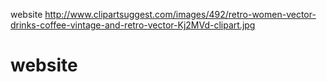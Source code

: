  website
http://www.clipartsuggest.com/images/492/retro-women-vector-drinks-coffee-vintage-and-retro-vector-Kj2MVd-clipart.jpg
# website
